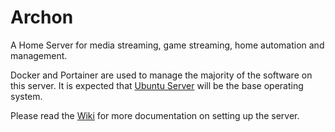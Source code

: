 # Archon
A Home Server for media streaming, game streaming, home automation and management.

Docker and Portainer are used to manage the majority of the software on this server. It is expected that <a href="https://ubuntu.com/download/server">Ubuntu Server</a> will be the base operating system.

Please read the <a href="https://github.com/Protektor-Desura/Archon/wiki">Wiki</a> for more documentation on setting up the server.
